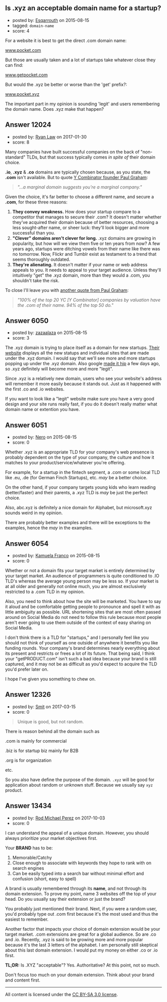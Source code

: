 ## Is .xyz an acceptable domain name for a startup?

- posted by: [Esqarrouth](https://stackexchange.com/users/3055586/esqarrouth) on 2015-08-15
- tagged: `domain-name`
- score: 4

For a website it is best to get the direct .com domain name:

www.pocket.com

But those are usually taken and a lot of startups take whatever close they can find:

www.getpocket.com

But would the .xyz be better or worse than the 'get' prefix?:

www.pocket.xyz

The important part in my opinion is sounding 'legit' and users remembering the domain name. Does .xyz make that happen?


## Answer 12024

- posted by: [Ryan Law](https://stackexchange.com/users/9520414/ryan-law) on 2017-01-30
- score: 8

<p>Many companies have built successful companies on the back of "non-standard" TLDs, but that success typically comes <em>in spite of</em> their domain choice.</p>

<p><strong>.io</strong>, <strong>.xyz</strong> &amp; <strong>.co</strong> domains are typically chosen because, as you state, the <strong>.com</strong> isn't available. But to quote <a href="http://www.paulgraham.com/name.html">Y Combinator founder Paul Graham</a>: </p>

<blockquote>
  <p><em>"...a marginal domain suggests you're a marginal company."</em></p>
</blockquote>

<p>Given the choice, it's far better to choose a different name, and secure a <strong>.com</strong>, for these three reasons:</p>

<ol>
<li><strong>They convey weakness.</strong> How does your startup compare to a competitor that manages to secure their .com? It doesn't matter whether they've acquired their domain because of better resources, choosing a less sought-after name, or sheer luck: they'll look bigger and more successful than you.</li>
<li><strong>"Clever" domains aren't clever for long.</strong> .xyz domains are growing in popularity, but how will we view them five or ten years from now? A few years ago, startups were ditching vowels from their name like there was no tomorrow. Now, Flickr and Tumblr exist as testament to a trend that seems thoroughly outdated.</li>
<li><strong>They're alienating.</strong> It doesn't matter if your name or web address appeals to you. It needs to appeal to your target audience. Unless they'll intuitively "get" the .xyz domain, more than they would a .com, you shouldn't take the risk.</li>
</ol>

<p>To close I'll leave you with <a href="https://www.cobloom.com/blog/why-.io-is-a-lousy-domain-for-your-tech-startup">another quote from Paul Graham</a>:</p>

<blockquote>
  <p><em>"100% of the top 20 YC [Y Combinator] companies by valuation have the .com of their name. 94% of the top 50 do."</em></p>
</blockquote>



## Answer 6050

- posted by: [zazaalaza](https://stackexchange.com/users/4672194/zazaalaza) on 2015-08-15
- score: 3

<p>The .xyz domain is trying to place itself as a domain for new startups. 
<a href="https://gen.xyz/genxyz" rel="nofollow">Their website</a> displays all the new statups and individual sites that are made under the .xyz domain. I would say that we'll see more and more startups popping up under the .xyz domain.
Also google <a href="https://abc.xyz/" rel="nofollow">made it hip</a> a few days ago, so .xyz definitely will become more and more "legit". </p>

<p>Since .xyz is a relatively new domain, users who see your website's address will remember it more easily because it stands out. Just as it happened with the first .co and .io websites.</p>

<p>If you want to look like a "legit" website make sure you have a very good design and your site runs really fast, if you do it doesn't really matter what domain name or extention you have.</p>



## Answer 6051

- posted by: [Nero](https://stackexchange.com/users/1705837/nero) on 2015-08-15
- score: 0

Whether .xyz is an appropriate TLD for your company's web presence is probably dependent on the type of your company, the culture and how it matches to your product/service/whatever you're offering.

For example, for a startup in the fintech segment, a .com or some local TLD like .eu, .de (for German Finch Startups), etc. *may* be a better choice. 

On the other hand, if your company targets young kids who learn reading (better/faster) and their parents, a .xyz TLD is *may* be just the perfect choice.

Also, abc.xyz is definitely a nice domain for Alphabet, but microsoft.xyz sounds weird in my opinion.

There are probably better examples and there will be exceptions to the examples, hence the *may* in the examples.


## Answer 6054

- posted by: [Kamuela Franco](https://stackexchange.com/users/3514614/kamuela-franco) on 2015-08-15
- score: 0

Whether or not a domain fits your target market is entirely determined by your target market. An audience of programmers is quite conditioned to .IO TLD's whereas the average young person may be less so. If your market is at all older and generally not online much, you are almost exclusively restricted to a .com TLD in my opinion.

Also, you need to think about how the site will be marketed. You have to say it aloud and be comfortable getting people to pronounce and spell it with as little ambiguity as possible. URL shortening sites that are most often passed around on Social Media do not need to follow this rule because most people aren't ever going to use them outside of the context of easy sharing on Social Media.

I don't think there is a TLD for "startups," and I personally feel like you should not think of yourself as one outside of anywhere it benefits you like funding rounds. Your company's brand determines nearly everything about its present and restricts or frees a lot of its future. That being said, I think your "getPRODUCT.com" isn't such a bad idea because your brand is still captured, and it may not be as difficult as you'd expect to acquire the TLD you'd prefer later on.

I hope I've given you something to chew on.


## Answer 12326

- posted by: [Smit](https://stackexchange.com/users/7665731/smit) on 2017-03-15
- score: 0

> Unique is good, but not random.

There is reason behind all the domain such as

.com is mainly for commercial

.biz is for startup biz mainly for B2B

.org is for organization

etc.

So you also have define the purpose of the domain. `.xyz` will be good for application about random or unknown stuff. Because we usually say `xyz` product.


## Answer 13434

- posted by: [Rod Michael Perez](https://stackexchange.com/users/11784393/rod-michael-perez) on 2017-10-03
- score: 0

I can understand the appeal of a unique domain. However, you should always prioritize your market objectives first. 

Your **BRAND** has to be:

 1. Memorable/Catchy
 2. Close enough to associate with keywords they hope to rank with on search engines
 3. Can be easily typed into a search bar without minimal effort and confusion (short, easy to spell)

A brand is usually remembered through its **name**, and not through its domain extension. To prove my point, name 3 websites off the top of your head. Do you usually say their extension or just the brand?

You probably just mentioned their brand. Next, if you were a random user, you'd probably type out .com first because it's the most used and thus the easiest to remember.

Another factor that impacts your choice of domain extension would be your target market. .com extensions are great for a global audience. So are .co and .io. Recently, .xyz is said to be growing more and more popular because it's the last 3 letters of the alphabet. I am personally still skeptical about this last domain extension. I would put my money on either .co or .io first.

**TL;DR:** Is .XYZ "acceptable"? Yes. Authoritative? At this point, not so much.

Don't focus too much on your domain extension. Think about your brand and content first.



---

All content is licensed under the [CC BY-SA 3.0 license](https://creativecommons.org/licenses/by-sa/3.0/).
